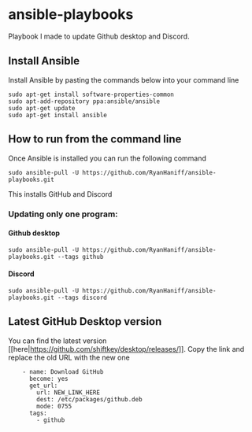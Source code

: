 # ansible-playbooks
Playbook I made to update Github desktop and Discord.

## Install Ansible 
Install Ansible by pasting the commands below into your command line
```
sudo apt-get install software-properties-common
sudo apt-add-repository ppa:ansible/ansible
sudo apt-get update
sudo apt-get install ansible
```

## How to run from the command line
Once Ansible is installed you can run the following command
```
sudo ansible-pull -U https://github.com/RyanHaniff/ansible-playbooks.git
```
This installs GitHub and Discord

### Updating only one program:
#### Github desktop
```
sudo ansible-pull -U https://github.com/RyanHaniff/ansible-playbooks.git --tags github
```
#### Discord
```
sudo ansible-pull -U https://github.com/RyanHaniff/ansible-playbooks.git --tags discord
```

## Latest GitHub Desktop version
You can find the latest version [[here|https://github.com/shiftkey/desktop/releases/]].
Copy the link and replace the old URL with the new one
```
    - name: Download GitHub
      become: yes
      get_url:
        url: NEW_LINK_HERE
        dest: /etc/packages/github.deb
        mode: 0755
      tags:
        - github
```
